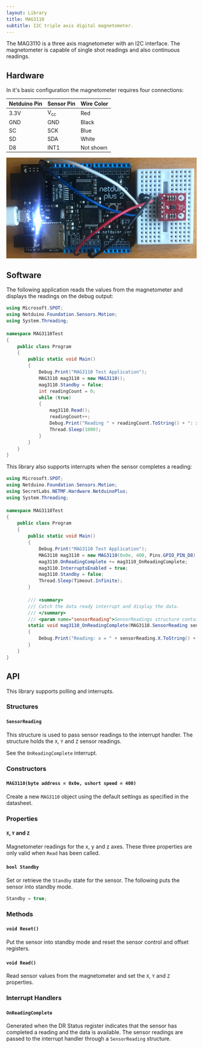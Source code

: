 ```yaml
---
layout: Library
title: MAG3110
subtitle: I2C triple axis digital magnetometer.
---
```


The MAG3110 is a three axis magnetometer with an I2C interface.  The magnetometer is capable of single shot readings and also continuous readings.

## Hardware

In it's basic configuration the magnetometer requires four connections:

| Netduino Pin | Sensor Pin     | Wire Color |
|--------------|----------------|------------|
| 3.3V         | V<sub>cc</sub> | Red        |
| GND          | GND            | Black      |
| SC           | SCK            | Blue       |
| SD           | SDA            | White      |
| D8           | INT1           | Not shown  |

![MAG3110 on Breadboard](MAG3110OnBreadboard.png)

## Software

The following application reads the values from the magnetometer and displays the readings on the debug output:

```csharp
using Microsoft.SPOT;
using Netduino.Foundation.Sensors.Motion;
using System.Threading;

namespace MAG3110Test
{
    public class Program
    {
        public static void Main()
        {
            Debug.Print("MAG3110 Test Application");
            MAG3110 mag3110 = new MAG3110();
            mag3110.Standby = false;
            int readingCount = 0;
            while (true)
            {
                mag3110.Read();
                readingCount++;
                Debug.Print("Reading " + readingCount.ToString() + ": x = " + mag3110.X.ToString() + ", y = " + mag3110.Y.ToString() + ", z = " + mag3110.Z.ToString());
                Thread.Sleep(1000);
            }
        }
    }
}
```
This library also supports interrupts when the sensor completes a reading:

```csharp
using Microsoft.SPOT;
using Netduino.Foundation.Sensors.Motion;
using SecretLabs.NETMF.Hardware.NetduinoPlus;
using System.Threading;

namespace MAG3110Test
{
    public class Program
    {
        public static void Main()
        {
            Debug.Print("MAG3110 Test Application");
            MAG3110 mag3110 = new MAG3110(0x0e, 400, Pins.GPIO_PIN_D8);
            mag3110.OnReadingComplete += mag3110_OnReadingComplete;
            mag3110.InterruptsEnabled = true;
            mag3110.Standby = false;
            Thread.Sleep(Timeout.Infinite);
        }

        /// <summary>
        /// Catch the data ready interrupt and display the data.
        /// </summary>
        /// <param name="sensorReading">SensorReadings structure containing the X, Y and X values.</param>
        static void mag3110_OnReadingComplete(MAG3110.SensorReading sensorReading)
        {
            Debug.Print("Reading: x = " + sensorReading.X.ToString() + ", y = " + sensorReading.Y.ToString() + ", z = " + sensorReading.Z.ToString());
        }
    }
}
```

## API

This library supports polling and interrupts.

### Structures

#### `SensorReading`

This structure is used to pass sensor readings to the interrupt handler.  The structure holds the `X`, `Y` and `Z` sensor readings.

See the `OnReadingComplete` interrupt.

### Constructors

#### `MAG3110(byte address = 0x0e, ushort speed = 400)`

Create a new `MAG3110` object using the default settings as specified in the datasheet.

### Properties

#### `X`, `Y` and `Z`

Magnetometer readings for the x, y and z axes.  These three properties are only valid when `Read` has been called.

#### `bool Standby`

Set or retrieve the `Standby` state for the sensor.  The following puts the sensor into standby mode.

```csharp
Standby = true;
```

### Methods

#### `void Reset()`

Put the sensor into standby mode and reset the sensor control and offset registers.

#### `void Read()`

Read sensor values from the magnetometer and set the `X`, `Y` and `Z` properties.

### Interrupt Handlers

#### `OnReadingComplete`

Generated when the DR Status register indicates that the sensor has completed a reading and the data is available.  The sensor readings are passed to the interrupt handler through a `SensorReading` structure.
